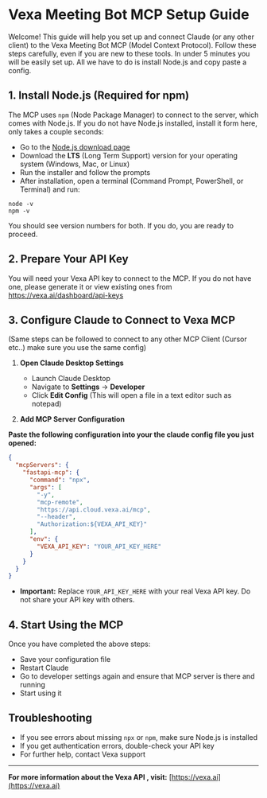 # Vexa Meeting Bot MCP Setup Guide

Welcome! This guide will help you set up and connect Claude (or any other client) to the Vexa Meeting Bot MCP (Model Context Protocol).
Follow these steps carefully, even if you are new to these tools. In under 5 minutes you will be easily set up. All we have to do is install Node.js and copy paste a config.

## 1. Install Node.js (Required for npm)

The MCP uses `npm` (Node Package Manager) to connect to the server, which comes with Node.js. If you do not have Node.js installed, install it form here, only takes a couple seconds:

- Go to the [Node.js download page](https://nodejs.org/)
- Download the **LTS** (Long Term Support) version for your operating system (Windows, Mac, or Linux)
- Run the installer and follow the prompts
- After installation, open a terminal (Command Prompt, PowerShell, or Terminal) and run:

```
node -v
npm -v
```

You should see version numbers for both. If you do, you are ready to proceed.

## 2. Prepare Your API Key

You will need your Vexa API key to connect to the MCP. If you do not have one, please generate it or view existing ones from https://vexa.ai/dashboard/api-keys

## 3. Configure Claude to Connect to Vexa MCP
(Same steps can be followed to connect to any other MCP Client (Cursor etc..) make sure you use the same config)


1. **Open Claude Desktop Settings**
   - Launch Claude Desktop
   - Navigate to **Settings** → **Developer**
   - Click **Edit Config** (This will open a file in a text editor such as notepad)


2. **Add MCP Server Configuration**

**Paste the following configuration into your the claude config file you just opened:**

```json
{
  "mcpServers": {
    "fastapi-mcp": {
      "command": "npx",
      "args": [
        "-y",
        "mcp-remote",
        "https://api.cloud.vexa.ai/mcp",
        "--header",
        "Authorization:${VEXA_API_KEY}"
      ],
      "env": {
        "VEXA_API_KEY": "YOUR_API_KEY_HERE"
      }
    }
  }
}
```

- **Important:** Replace `YOUR_API_KEY_HERE` with your real Vexa API key. Do not share your API key with others.


## 4. Start Using the MCP

Once you have completed the above steps:

- Save your configuration file
- Restart Claude
- Go to developer settings again and ensure that MCP server is there and running
- Start using it

## Troubleshooting

- If you see errors about missing `npx` or `npm`, make sure Node.js is installed
- If you get authentication errors, double-check your API key
- For further help, contact Vexa support

---

**For more information about the Vexa API , visit:** [https://vexa.ai](https://vexa.ai)